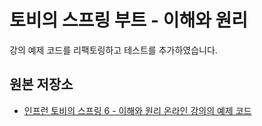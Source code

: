 # 토비의 스프링 부트 - 이해와 원리

강의 예제 코드를 리팩토링하고 테스트를 추가하였습니다.

## 원본 저장소
- [인프런 토비의 스프링 6 - 이해와 원리 온라인 강의의 예제 코드](https://github.com/tobyspringboot/hellospring)
